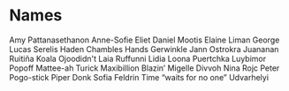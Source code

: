 # Names

Amy Pattanasethanon
Anne-Sofie Eliet
Daniel Mootis
Elaine Liman
George Lucas Serelis
Haden Chambles
Hands Gerwinkle
Jann Ostrokra
Juananan Ruitiña
Koala Ojoodidn't
Laia Ruffunni
Lidia Loona Puertchka
Luybimor Popoff
Mattee-ah Turick
Maxibillion Blazin’
Migelle Divvoh
Nina Rojc
Peter Pogo-stick
Piper Donk
Sofia Feldrin
Time “waits for no one” Udvarhelyi
